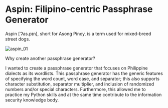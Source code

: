 # Aspin: Filipino-centric Passphrase Generator

Aspin [ˈʔas.pɪn], short for Asong Pinoy, is a term used for mixed-breed street dogs.

![aspin_01](https://github.com/UncleSocks/aspin-filipino-centric-passphrase-generator/assets/79778613/7bccf670-a404-41fc-8ab3-489d7da828f7)

Why create another passphrase generator? 

I wanted to create a passphrase generator that focuses on Philippine dialects as its wordlists. This passphrase generator has the generic features of specifying the word count, word case, and separator; this also supports character substitution, separator multiplier, and inclusion of randomized numbers and/or special characters.
Furthermore, this allowed me to practice my Python skills and at the same time contribute to the information security knowledge body.
